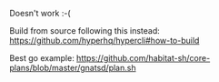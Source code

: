 Doesn't work :-(

Build from source following this instead: https://github.com/hyperhq/hypercli#how-to-build

Best go example: https://github.com/habitat-sh/core-plans/blob/master/gnatsd/plan.sh

